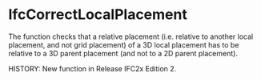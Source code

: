 # IfcCorrectLocalPlacement

The function checks that a relative placement (i.e. relative to another local placement, and not grid placement) of a 3D local placement has to be relative to a 3D parent placement (and not to a 2D parent placement).<!-- end of definition -->

HISTORY: New function in Release IFC2x Edition 2.
